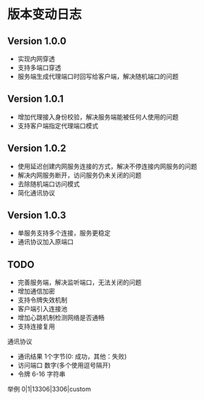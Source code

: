 # 版本变动日志

## Version 1.0.0

- 实现内网穿透
- 支持多端口穿透
- 服务端生成代理端口时回写给客户端，解决随机端口的问题

## Version 1.0.1
- 增加代理接入身份校验，解决服务端能被任何人使用的问题
- 支持客户端指定代理端口模式

## Version 1.0.2
- 使用延迟创建内网服务连接的方式，解决不停连接内网服务的问题
- 解决内网服务断开，访问服务仍未关闭的问题
- 去除随机端口访问模式
- 简化通讯协议

## Version 1.0.3
- 单服务支持多个连接，服务更稳定
- 通讯协议加入原端口

## TODO

- 完善服务端，解决监听端口，无法关闭的问题
- 增加通信加密
- 支持令牌失效机制
- 客户端引入连接池
- 增加心跳机制检测网络是否通畅
- 支持连接复用

通讯协议

- 通讯结果     1个字节(0: 成功，其他：失败)
- 访问端口     数字(多个使用逗号隔开)
- 令牌        6-16 字符串

举例
0|1|13306|3306|custom


